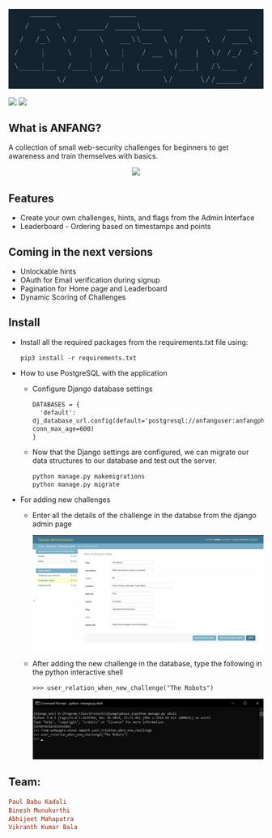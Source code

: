 <p align="center">
  <img src="assets/challenges/css/anfang1.jpeg">
</p>

<a href="#"><img src="https://img.shields.io/badge/version-1.0.1-brightgreen"></a>
<a href="#"><img src="https://img.shields.io/badge/Made%20with-Django-bright"></a>

## What is ANFANG?
 A collection of small web-security challenges for beginners to get awareness and train themselves with basics.

  <p align="center">
    <img src="assets/challenges/css/final_version.gif">
  </p>

## Features
- Create your own challenges, hints, and flags from the Admin Interface
- Leaderboard - Ordering based on timestamps and points

## Coming in the next versions
- Unlockable hints
- OAuth for Email verification during signup
- Pagination for Home page and Leaderboard
- Dynamic Scoring of Challenges

## Install
- Install all the required packages from the requirements.txt file using:
    ```
    pip3 install -r requirements.txt
    ```
- How to use PostgreSQL with the application
  - Configure Django database settings
    ```
    DATABASES = {
      'default': dj_database_url.config(default='postgresql://anfanguser:anfangphase2_@localhost/anfang', conn_max_age=600)
    }
    ```
  - Now that the Django settings are configured, we can migrate our data structures to our database and test out the server.
    ```
    python manage.py makemigrations
    python manage.py migrate
    ```


- For adding new challenges
  - Enter all the details of the challenge in the databse from the django admin page
    <p align="center">
      <img src="assets/challenges/css/new_challenge.jpeg">
    </p>
  - After adding the new challenge in the database, type the following in the python interactive shell
    ```
    >>> user_relation_when_new_challenge("The Robots")
    ```
    <p align="center">
      <img src="assets/challenges/css/Python_Shell.jpeg">
    </p>

 ## Team:
 ```ruby
 Paul Babu Kadali
 Binesh Munukurthi
 Abhijeet Mahapatra
 Vikranth Kumar Bala
 ```